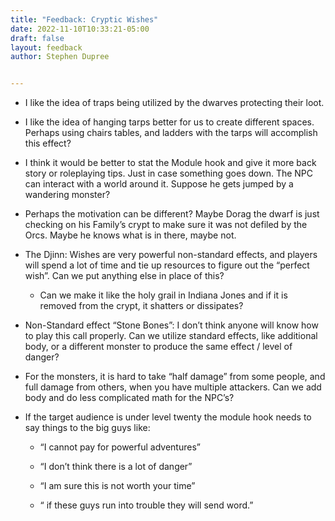 ```yaml
---
title: "Feedback: Cryptic Wishes"
date: 2022-11-10T10:33:21-05:00
draft: false
layout: feedback
author: Stephen Dupree


---
```


- I like the idea of traps being utilized by the dwarves protecting their loot.
- I like the idea of hanging tarps better for us to create different spaces. Perhaps using chairs tables, and ladders with the tarps will accomplish this effect?

-  I think it would be better to stat the Module hook and give it more back story or roleplaying tips. Just in case something goes down. The NPC can interact with a world around it. Suppose he gets jumped by a wandering monster? 

- Perhaps the motivation can be different? Maybe Dorag the dwarf is just checking on his Family’s crypt to make sure it was not defiled by the Orcs. Maybe he knows what is in there, maybe not.

- The Djinn: Wishes are very powerful non-standard effects, and players will spend a lot of time and tie up resources to figure out the “perfect wish”. Can we put anything else in place of this?

  - Can we make it like the holy grail in Indiana Jones and if it is removed from the crypt, it shatters or dissipates? 

- Non-Standard effect “Stone Bones”: I don’t think anyone will know how to play this call properly. Can we utilize standard effects, like additional body, or a different monster to produce the same effect / level of danger?

- For the monsters, it is hard to take “half damage” from some people, and full damage from others, when you have multiple attackers. Can we add body and do less complicated math for the NPC’s?

- If the target audience is under level twenty the module hook needs to say things to the big guys like: 

  - “I cannot pay for powerful adventures”

  - “I don’t think there is a lot of danger”

  - “I am sure this is not worth your time”

  - “ if these guys run into trouble they will send word.”

























